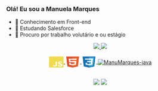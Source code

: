 ### Olá! Eu sou a Manuela Marques

- 🔭 Conhecimento em Front-end 
- 🌱 Estudando Salesforce
- 👯 Procuro por trabalho volutário e ou estágio

<div align="center">
  <a href="https://github.com/ManuMarques">
  <img height="125em" src="https://github-readme-stats.vercel.app/api?username=ManuMarques&show_icons=true&theme=dracula&include_all_commits=true&count_private=blue"/>
  <img height="125em" src="https://github-readme-stats.vercel.app/api/top-langs/?username=ManuMarques&theme=blue-green"
</div>

  <div style="display: inline_block"><br>
  <img align="center" alt="ManuMarques-Js" height="30" width="40" src="https://raw.githubusercontent.com/devicons/devicon/master/icons/javascript/javascript-plain.svg">
  <img align="center" alt="ManuMarques-HTML" height="30" width="40" src="https://raw.githubusercontent.com/devicons/devicon/master/icons/html5/html5-original.svg">
  <img align="center" alt="ManuMarques-CSS" height="30" width="40" src="https://raw.githubusercontent.com/devicons/devicon/master/icons/css3/css3-original.svg">
  <img align="center" alt="ManuMarques-java" height="30" width="40" src="https://img.shields.io/badge/Java-ED8B00?style=for-the-badge&logo=java&logoColor=white-original.svg">
 </div>
 
  ##
    
    
  <div>
   <a href = "Manumarques8.mm@gmail.com"><img src="https://img.shields.io/badge/-Gmail-%23333?style=for-the-badge&logo=gmail&logoColor=white" target="_blank"></a>
   <a href="https://www.linkedin.com/in/manuela-marques-1a59291b4/" target="_blank"><img src="https://img.shields.io/badge/-LinkedIn-%230077B5?style=for-the-   badge&logo=linkedin&logoColor=white" target="_blank"></a>
    
   
 </div>
